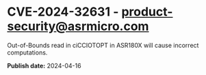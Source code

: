 # CVE-2024-32631 - product-security@asrmicro.com

Out-of-Bounds read in ciCCIOTOPT in ASR180X will cause incorrect computations.

**Publish date:** 2024-04-16
